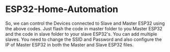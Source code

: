 # ESP32-Home-Automation

So, we can control the Devices connected to Slave and Master ESP32 using the above codes.
Just flash the code in master folder to you Master ESP32 and the code in slave folder to your slave ESP32's.
You can add multiple slaves.
You need to change the SSID and Password and also configure the IP of Master ESP32 in both the Master and Slave ESP32 files.
